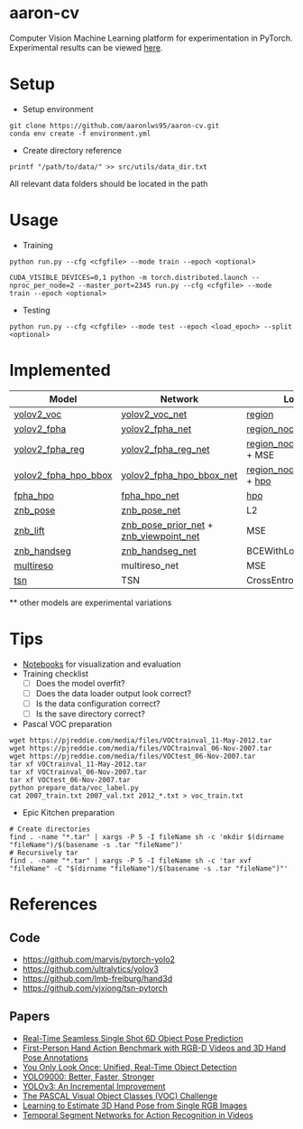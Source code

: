 # aaron-cv
Computer Vision Machine Learning platform for experimentation in PyTorch. Experimental results can be viewed [here](https://docs.google.com/spreadsheets/d/1ZVQM1k-jXOoBonEUhJQsqcFRF_vkezHMOKDMq-EVPxY/edit?usp=sharing).

# Setup

* Setup environment
```
git clone https://github.com/aaronlws95/aaron-cv.git
conda env create -f environment.yml
```

* Create directory reference
```
printf "/path/to/data/" >> src/utils/data_dir.txt
```
All relevant data folders should be located in the path


# Usage

* Training

```
python run.py --cfg <cfgfile> --mode train --epoch <optional>
```

```
CUDA_VISIBLE_DEVICES=0,1 python -m torch.distributed.launch --nproc_per_node=2 --master_port=2345 run.py --cfg <cfgfile> --mode train --epoch <optional>
```

* Testing

```
python run.py --cfg <cfgfile> --mode test --epoch <load_epoch> --split <optional>
```

# Implemented

| Model                                  | Network                                    | Loss                       | Dataset                            |
|----------------------------------------|--------------------------------------------|----------------------------|------------------------------------|
| [yolov2_voc](src/models/yolov2_voc.py) | [yolov2_voc_net](net_cfg/yolov2_voc_net.cfg) | [region](src/loss/region.py) | [voc_bbox](src/datasets/voc_bbox.py) |
| [yolov2_fpha](src/models/yolov2_fpha.py) | [yolov2_fpha_net](net_cfg/yolov2_fpha_net.cfg) | [region_noclass_1bbox](src/loss/region_noclass_1bbox.py) | [fpha_bbox](src/datasets/fpha_bbox.py) | 
| [yolov2_fpha_reg](src/models/yolov2_fpha_reg.py) | [yolov2_fpha_reg_net](net_cfg/yolov2_fpha_reg_net.cfg) | [region_noclass_1bbox](src/loss/region_noclass_1bbox.py) + MSE | [fpha_bbox_hand](src/datasets/fpha_bbox_hand.py) | 
| [yolov2_fpha_hpo_bbox](src/models/yolov2_fpha_hpo_bbox.py) | [yolov2_fpha_hpo_bbox_net](net_cfg/yolov2_fpha_hpo_bbox_net.cfg) | [region_noclass_1bbox](src/loss/region_noclass_1bbox.py) + [hpo](src/loss/hpo.py)| [fpha_bbox_hand](src/datasets/fpha_bbox_hand.py) |
| [fpha_hpo](src/models/fpha_hpo.py) | [fpha_hpo_net](net_cfg/fpha_hpo_net.cfg) | [hpo](src/loss/hpo.py)| [fpha_hand](src/datasets/fpha_hand.py) |
| [znb_pose](src/models/znb_pose.py) | [znb_pose_net](net_cfg/znb_pose_net.cfg) | L2 | [rhd_smap](src/datasets/rhd_smap.py) |
| [znb_lift](src/models/znb_lift.py)| [znb_pose_prior_net](net_cfg/znb_pose_prior_net.cfg) + [znb_viewpoint_net](net_cfg/znb_viewpoint_net.cfg) | MSE | [rhd_smap_canon](src/datasets/rhd_smap_canon.py) |
|  [znb_handseg](src/models/znb_handseg.py) | [znb_handseg_net](net_cfg/znb_handseg_net.cfg) | BCEWithLogitsLoss | [rhd_mask](src/datasets/rhd_mask.py) |
|  [multireso](src/models/multireso.py) | multireso_net  | MSE | [fpha_multireso_crop_hand](src/datasets/fpha_multireso_crop_hand.py) |
|  [tsn](src/models/tsn_1out.py) | TSN  | CrossEntropyLoss | [tsn_labels](src/datasets/tsn_labels.py) |

** other models are experimental variations

# Tips

* [Notebooks](notebooks) for visualization and evaluation
* Training checklist
    - [ ] Does the model overfit?
    - [ ] Does the data loader output look correct?
    - [ ] Is the data configuration correct?
    - [ ] Is the save directory correct?
* Pascal VOC preparation
```
wget https://pjreddie.com/media/files/VOCtrainval_11-May-2012.tar
wget https://pjreddie.com/media/files/VOCtrainval_06-Nov-2007.tar
wget https://pjreddie.com/media/files/VOCtest_06-Nov-2007.tar
tar xf VOCtrainval_11-May-2012.tar
tar xf VOCtrainval_06-Nov-2007.tar
tar xf VOCtest_06-Nov-2007.tar
python prepare_data/voc_label.py
cat 2007_train.txt 2007_val.txt 2012_*.txt > voc_train.txt
```
* Epic Kitchen preparation
```
# Create directories
find . -name "*.tar" | xargs -P 5 -I fileName sh -c 'mkdir $(dirname "fileName")/$(basename -s .tar "fileName")'
# Recursively tar
find . -name "*.tar" | xargs -P 5 -I fileName sh -c 'tar xvf "fileName" -C "$(dirname "fileName")/$(basename -s .tar "fileName")"'
```

# References

## Code
* https://github.com/marvis/pytorch-yolo2
* https://github.com/ultralytics/yolov3
* https://github.com/lmb-freiburg/hand3d
* https://github.com/yjxiong/tsn-pytorch

## Papers
* [Real-Time Seamless Single Shot 6D Object Pose Prediction](https://arxiv.org/abs/1711.08848)
* [First-Person Hand Action Benchmark with RGB-D Videos and 3D Hand Pose Annotations](https://arxiv.org/pdf/1704.02463)
* [You Only Look Once: Unified, Real-Time Object Detection](https://pjreddie.com/media/files/papers/yolo_1.pdf)
* [YOLO9000: Better, Faster, Stronger](https://pjreddie.com/media/files/papers/YOLO9000.pdf)
* [YOLOv3: An Incremental Improvement](https://pjreddie.com/media/files/papers/YOLOv3.pdf)
* [The PASCAL Visual Object Classes (VOC) Challenge](http://host.robots.ox.ac.uk/pascal/VOC/pubs/everingham10.pdf)
* [Learning to Estimate 3D Hand Pose from Single RGB Images](http://openaccess.thecvf.com/content_ICCV_2017/papers/Zimmermann_Learning_to_Estimate_ICCV_2017_paper.pdf)
* [Temporal Segment Networks for Action Recognition in Videos](https://arxiv.org/pdf/1705.02953.pdf)
